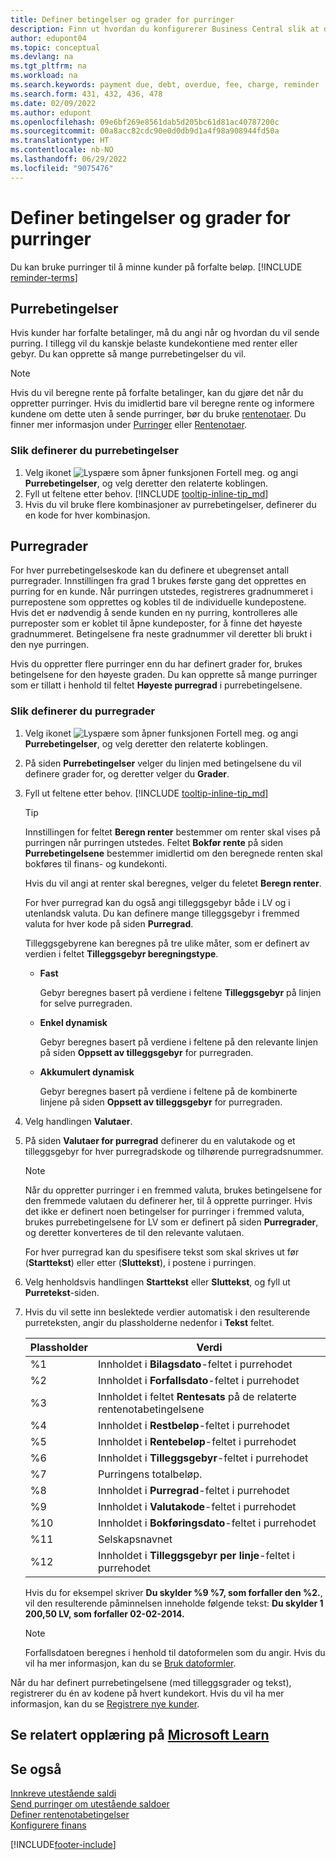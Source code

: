 ```yaml
---
title: Definer betingelser og grader for purringer
description: Finn ut hvordan du konfigurerer Business Central slik at du kan sende en påminnelse til en kunde om en betaling som er forfalt, og legge gebyrer til betalingen på grunn av forsinkelsen.
author: edupont04
ms.topic: conceptual
ms.devlang: na
ms.tgt_pltfrm: na
ms.workload: na
ms.search.keywords: payment due, debt, overdue, fee, charge, reminder
ms.search.form: 431, 432, 436, 478
ms.date: 02/09/2022
ms.author: edupont
ms.openlocfilehash: 09e6bf269e8561dab5d205bc61d81ac40787200c
ms.sourcegitcommit: 00a8acc82cdc90e0d0db9d1a4f98a908944fd50a
ms.translationtype: HT
ms.contentlocale: nb-NO
ms.lasthandoff: 06/29/2022
ms.locfileid: "9075476"
---
```

# <a name="set-up-reminder-terms-and-levels"></a>Definer betingelser og grader for purringer

Du kan bruke purringer til å minne kunder på forfalte beløp. [!INCLUDE [reminder-terms](includes/reminder-terms.md)]

## <a name="reminder-terms"></a>Purrebetingelser

Hvis kunder har forfalte betalinger, må du angi når og hvordan du vil sende purring. I tillegg vil du kanskje belaste kundekontiene med renter eller gebyr. Du kan opprette så mange purrebetingelser du vil.  

> [!NOTE]
> Hvis du vil beregne rente på forfalte betalinger, kan du gjøre det når du oppretter purringer. Hvis du imidlertid bare vil beregne rente og informere kundene om dette uten å sende purringer, bør du bruke [rentenotaer](finance-setup-finance-charges.md). Du finner mer informasjon under [Purringer](receivables-collect-outstanding-balances.md#reminders) eller [Rentenotaer](receivables-collect-outstanding-balances.md#finance-charges).

### <a name="to-set-up-reminder-terms"></a>Slik definerer du purrebetingelser

1. Velg ikonet ![Lyspære som åpner funksjonen Fortell meg.](media/ui-search/search_small.png "Fortell hva du vil gjøre") og angi **Purrebetingelser**, og velg deretter den relaterte koblingen.  
2. Fyll ut feltene etter behov. [!INCLUDE [tooltip-inline-tip_md](includes/tooltip-inline-tip_md.md)]  
3. Hvis du vil bruke flere kombinasjoner av purrebetingelser, definerer du en kode for hver kombinasjon.

## <a name="reminder-levels"></a>Purregrader

For hver purrebetingelseskode kan du definere et ubegrenset antall purregrader. Innstillingen fra grad 1 brukes første gang det opprettes en purring for en kunde. Når purringen utstedes, registreres gradnummeret i purrepostene som opprettes og kobles til de individuelle kundepostene. Hvis det er nødvendig å sende kunden en ny purring, kontrolleres alle purreposter som er koblet til åpne kundeposter, for å finne det høyeste gradnummeret. Betingelsene fra neste gradnummer vil deretter bli brukt i den nye purringen.

Hvis du oppretter flere purringer enn du har definert grader for, brukes betingelsene for den høyeste graden. Du kan opprette så mange purringer som er tillatt i henhold til feltet **Høyeste purregrad** i purrebetingelsene.

### <a name="to-set-up-reminder-levels"></a>Slik definerer du purregrader

1. Velg ikonet ![Lyspære som åpner funksjonen Fortell meg.](media/ui-search/search_small.png "Fortell hva du vil gjøre") og angi **Purrebetingelser**, og velg deretter den relaterte koblingen.  
2. På siden **Purrebetingelser** velger du linjen med betingelsene du vil definere grader for, og deretter velger du **Grader**.  
3. Fyll ut feltene etter behov. [!INCLUDE [tooltip-inline-tip_md](includes/tooltip-inline-tip_md.md)]  

    > [!TIP]
    > Innstillingen for feltet **Beregn renter** bestemmer om renter skal vises på purringen når purringen utstedes. Feltet **Bokfør rente** på siden **Purrebetingelsene** bestemmer imidlertid om den beregnede renten skal bokføres til finans- og kundekonti.
    >
    > Hvis du vil angi at renter skal beregnes, velger du feletet **Beregn renter**.

    For hver purregrad kan du også angi tilleggsgebyr både i LV og i utenlandsk valuta. Du kan definere mange tilleggsgebyr i fremmed valuta for hver kode på siden **Purregrad**.  

    Tilleggsgebyrene kan beregnes på tre ulike måter, som er definert av verdien i feltet **Tilleggsgebyr beregningstype**.  

    - **Fast**

        Gebyr beregnes basert på verdiene i feltene **Tilleggsgebyr** på linjen for selve purregraden.  
    - **Enkel dynamisk**

        Gebyr beregnes basert på verdiene i feltene på den relevante linjen på siden **Oppsett av tilleggsgebyr** for purregraden.
    - **Akkumulert dynamisk**

        Gebyr beregnes basert på verdiene i feltene på de kombinerte linjene på siden **Oppsett av tilleggsgebyr** for purregraden.

4. Velg handlingen **Valutaer**.
5. På siden **Valutaer for purregrad** definerer du en valutakode og et tilleggsgebyr for hver purregradskode og tilhørende purregradsnummer.

    > [!NOTE]  
    > Når du oppretter purringer i en fremmed valuta, brukes betingelsene for den fremmede valutaen du definerer her, til å opprette purringer. Hvis det ikke er definert noen betingelser for purringer i fremmed valuta, brukes purrebetingelsene for LV som er definert på siden **Purregrader**, og deretter konverteres de til den relevante valutaen.

    For hver purregrad kan du spesifisere tekst som skal skrives ut før (**Starttekst**) eller etter (**Sluttekst**), i postene i purringen.

6. Velg henholdsvis handlingen **Starttekst** eller **Sluttekst**, og fyll ut **Purretekst**-siden.
7. Hvis du vil sette inn beslektede verdier automatisk i den resulterende purreteksten, angir du plassholderne nedenfor i **Tekst** feltet.  

    |Plassholder|Verdi|  
    |-----------------|-----------|  
    |%1|Innholdet i **Bilagsdato**-feltet i purrehodet|  
    |%2|Innholdet i **Forfallsdato**-feltet i purrehodet|  
    |%3|Innholdet i feltet **Rentesats** på de relaterte rentenotabetingelsene|  
    |%4|Innholdet i **Restbeløp**-feltet i purrehodet|  
    |%5|Innholdet i **Rentebeløp**-feltet i purrehodet|  
    |%6|Innholdet i **Tilleggsgebyr**-feltet i purrehodet|  
    |%7|Purringens totalbeløp.|  
    |%8|Innholdet i **Purregrad**-feltet i purrehodet|  
    |%9|Innholdet i **Valutakode**-feltet i purrehodet|  
    |%10|Innholdet i **Bokføringsdato**-feltet i purrehodet|  
    |%11|Selskapsnavnet|  
    |%12|Innholdet i **Tilleggsgebyr per linje**-feltet i purrehodet|  

    Hvis du for eksempel skriver **Du skylder %9 %7, som forfaller den %2.**, vil den resulterende påminnelsen inneholde følgende tekst: **Du skylder 1 200,50 LV, som forfaller 02-02-2014.**

    > [!NOTE]
    > Forfallsdatoen beregnes i henhold til datoformelen som du angir. Hvis du vil ha mer informasjon, kan du se [Bruk datoformler](ui-enter-date-ranges.md#use-date-formulas).

Når du har definert purrebetingelsene (med tilleggsgrader og tekst), registrerer du én av kodene på hvert kundekort. Hvis du vil ha mer informasjon, kan du se [Registrere nye kunder](sales-how-register-new-customers.md).  

## <a name="see-related-training-at-microsoft-learn"></a>Se relatert opplæring på [Microsoft Learn](/learn/modules/send-reminders-dynamics-365-business-central/)

## <a name="see-also"></a>Se også

[Innkreve utestående saldi](receivables-collect-outstanding-balances.md)  
[Send purringer om utestående saldoer](receivables-send-reminders.md)  
[Definer rentenotabetingelser](finance-setup-finance-charges.md)  
[Konfigurere finans](finance-setup-finance.md)  


[!INCLUDE[footer-include](includes/footer-banner.md)]